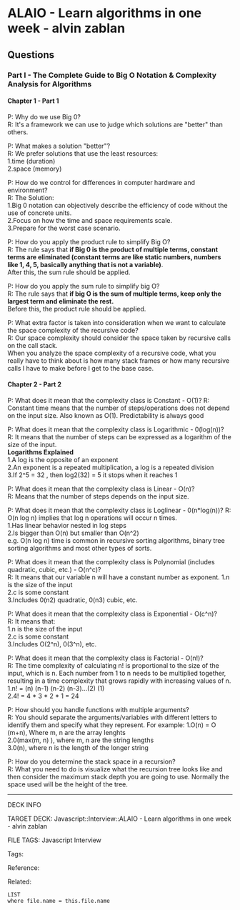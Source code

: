 # ALAIO - Learn algorithms in one week - alvin zablan

## Questions

### Part I - The Complete Guide to Big O Notation & Complexity Analysis for Algorithms

#### Chapter 1 - Part 1

P: Why do we use Big 0?  
R: It's a framework we can use to judge which solutions are "better" than others.

P: What makes a solution "better"?  
R: We prefer solutions that use the least resources:  
1.time (duration)  
2.space (memory)

P: How do we control for differences in computer hardware and environment?  
R: The Solution:  
1.Big 0 notation can objectively describe the efficiency of code without the use of concrete units.  
2.Focus on how the time and space requirements scale.  
3.Prepare for the worst case scenario.

P: How do you apply the product rule to simplify Big O?  
R: The rule says that **if Big 0 is the product of multiple terms, constant terms are eliminated (constant terms are like static numbers, numbers like 1, 4, 5, basically anything that is not a variable)**.  
After this, the sum rule should be applied.

P: How do you apply the sum rule to simplify big O?  
R: The rule says that **if big O is the sum of multiple terms, keep only the largest term and eliminate the rest.**  
Before this, the product rule should be applied.

P: What extra factor is taken into consideration when we want to calculate the space complexity of the recursive code?  
R: Our space complexity should consider the space taken by recursive calls on the call stack.  
When you analyze the space complexity of a recursive code, what you really have to think about is how many stack frames or how many recursive calls I have to make before I get to the base case.

#### Chapter 2 - Part 2

P: What does it mean that the complexity class is Constant - O(1)?
R: Constant time means that the number of steps/operations does not depend on the input size. Also known as O(1). Predictability is always good

P: What does it mean that the complexity class is Logarithmic - 0(log(n))?  
R: It means that the number of steps can be expressed as a logarithm of the size of the input.  
**Logarithms Explained**  
1.A log is the opposite of an exponent  
2.An exponent is a repeated multiplication, a log is a repeated division  
3.If 2^5 = 32 , then log2(32) = 5
it stops when it reaches 1

P: What does it mean that the complexity class is Linear - O(n)?  
R: Means that the number of steps depends on the input size.

P: What does it mean that the complexity class is Loglinear - 0(n\*log(n))?
R: O(n log n) implies that log n operations will occur n times.  
1.Has linear behavior nested in log steps  
2.Is bigger than O(n) but smaller than O(n^2)  
e.g. O(n log n) time is common in recursive sorting algorithms, binary tree sorting algorithms and most other types of sorts.

P: What does it mean that the complexity class is Polynomial (includes quadratic, cubic, etc.) - O(n^c)?  
R: It means that our variable n will have a constant number as exponent.
1.n is the size of the input  
2.c is some constant  
3.Includes 0(n2) quadratic, 0(n3) cubic, etc.

P: What does it mean that the complexity class is Exponential - O(c^n)?  
R: It means that:  
1.n is the size of the input  
2.c is some constant  
3.Includes O(2^n), 0(3^n), etc.

P: What does it mean that the complexity class is Factorial - O(n!)?  
R: The time complexity of calculating n! is proportional to the size of the input, which is n. Each number from 1 to n needs to be multiplied together, resulting in a time complexity that grows rapidly with increasing values of n.
1.n! = (n) (n-1) (n-2) (n-3)...(2) (1)  
2.4! = 4 \* 3 \* 2 \* 1 = 24

P: How should you handle functions with multiple arguments?  
R: You should separate the arguments/variables with different letters to identify them and specify what they represent.
For example:
1.O(n) = O (m+n), Where m, n are the array lenghts  
2.0(max(m, n) ), where m, n are the string lengths  
3.0(n), where n is the length of the longer string

P: How do you determine the stack space in a recursion?  
R: What you need to do is visualize what the recursion tree looks like and then consider the maximum stack depth you are going to use. Normally the space used will be the height of the tree.

---

DECK INFO

TARGET DECK: Javascript::Interview::ALAIO - Learn algorithms in one week - alvin zablan

FILE TAGS: Javascript Interview

Tags:

Reference:

Related:

```dataview
LIST
where file.name = this.file.name
```
